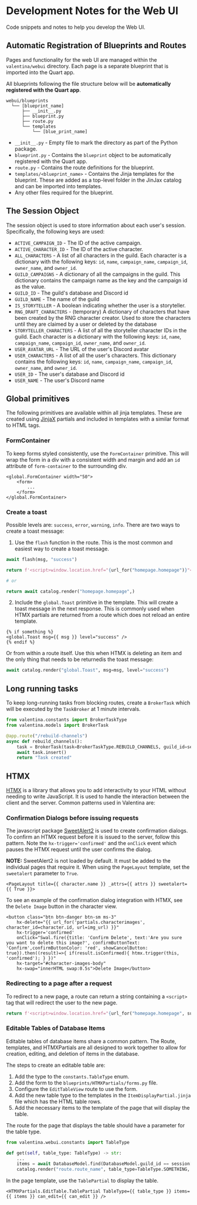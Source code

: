 # Development Notes for the Web UI

Code snippets and notes to help you develop the Web UI.

## Automatic Registration of Blueprints and Routes

Pages and functionality for the web UI are managed within the `valentina/webui` directory. Each page is a separate blueprint that is imported into the Quart app.

All blueprints following the file structure below will be **automatically registered with the Quart app**.

```
webui/blueprints
  └── [blueprint_name]
      ├── __init__.py
      ├── blueprint.py
      ├── route.py
      └── templates
          └── [blue_print_name]
```

-   `__init__.py` - Empty file to mark the directory as part of the Python package.
-   `blueprint.py` - Contains the `blueprint` object to be automatically registered with the Quart app.
-   `route.py` - Contains the route definitions for the blueprint.
-   `templates/<blueprint_name>` - Contains the Jinja templates for the blueprint. These are added as a top-level folder in the JinJax catalog and can be imported into templates.
-   Any other files required for the blueprint.

## The Session Object

The session object is used to store information about each user's session. Specifically, the following keys are used:

-   `ACTIVE_CAMPAIGN_ID` - The ID of the active campaign.
-   `ACTIVE_CHARACTER_ID` - The ID of the active character.
-   `ALL_CHARACTERS` - A list of all characters in the guild. Each character is a dictionary with the following keys: `id`, `name`, `campaign_name`, `campaign_id`, `owner_name`, and `owner_id`.
-   `GUILD_CAMPAIGNS` - A dictionary of all the campaigns in the guild. This dictionary contains the campaign name as the key and the campaign id as the value.
-   `GUILD_ID` - The guild's database and Discord id
-   `GUILD_NAME` - The name of the guild
-   `IS_STORYTELLER` - A boolean indicating whether the user is a storyteller.
-   `RNG_DRAFT_CHARACTERS` - (temporary) A dictionary of characters that have been created by the RNG character creator. Used to store the characters until they are claimed by a user or deleted by the database
-   `STORYTELLER_CHARACTERS` - A list of all the storyteller character IDs in the guild. Each character is a dictionary with the following keys: `id`, `name`, `campaign_name`, `campaign_id`, `owner_name`, and `owner_id`.
-   `USER_AVATAR_URL` - The URL of the user's Discord avatar
-   `USER_CHARACTERS` - A list of all the user's characters. This dictionary contains the following keys: `id`, `name`, `campaign_name`, `campaign_id`, `owner_name`, and `owner_id`.
-   `USER_ID` - The user's database and Discord id
-   `USER_NAME` - The user's Discord name

## Global primitives

The following primitives are available within all jinja templates. These are created using [JinjaX](https://jinjax.scaletti.dev/) partials and included in templates with a similar format to HTML tags.

### FormContainer

To keep forms styled consistently, use the `FormContainer` primitive. This will wrap the form in a div with a consistent width and margin and add an `id` attribute of `form-container` to the surrounding div.

```jinja
<global.FormContainer width="50">
    <form>
        ...
    </form>
</global.FormContainer>
```

### Create a toast

Possible levels are: `success`, `error`, `warning`, `info`. There are two ways to create a toast message:

1.  Use the `flash` function in the route. This is the most common and easiest way to create a toast message.

```python
await flash(msg, "success")

return f'<script>window.location.href="{url_for("homepage.homepage")}"</script>'

# or

return await catalog.render("homepage.homepage",)
```

2.  Include the `global.Toast` primitive in the template. This will create a toast message in the next response. This is commonly used when HTMX partials are returned from a route which does not reload an entire template.

```jinja
{% if something %}
<global.Toast msg={{ msg }} level="success" />
{% endif %}
```

Or from within a route itself. Use this when HTMX is deleting an item and the only thing that needs to be returnedis the toast message:

```python
await catalog.render("global.Toast", msg=msg, level="success")
```

## Long running tasks

To keep long-running tasks from blocking routes, create a `BrokerTask` which will be executed by the `TaskBroker` at 1 minute intervals.

```python
from valentina.constants import BrokerTaskType
from valentina.models import BrokerTask

@app.route("/rebuild-channels")
async def rebuild_channels():
    task = BrokerTask(task=BrokerTaskType.REBUILD_CHANNELS, guild_id=session["GUILD_ID"])
    await task.insert()
    return "Task created"
```

## HTMX

[HTMX](https://htmx.org/) is a library that allows you to add interactivity to your HTML without needing to write JavaScript. It is used to handle the interaction between the client and the server. Common patterns used in Valentina are:

### Confirmation Dialogs before issuing requests

The javascript package [SweetAlert2](https://sweetalert2.github.io/) is used to create confirmation dialogs. To confirm an HTMX request before it is issued to the server, follow this pattern. Note the `hx-trigger='confirmed'` and the `onClick` event which pauses the HTMX request until the user confirms the dialog.

**NOTE:** SweetAlert2 is not loaded by default. It must be added to the individual pages that require it. When using the `PageLayout` template, set the `sweetalert` parameter to `True`.

```jinja
<PageLayout title={{ character.name }} _attrs={{ attrs }} sweetalert={{ True }}>
```

To see an example of the confirmation dialog integration with HTMX, see the `Delete Image` button in the character view.

```jinja
<button class="btn btn-danger btn-sm ms-3"
    hx-delete="{{ url_for('partials.characterimages', character_id=character.id, url=img_url) }}"
    hx-trigger='confirmed'
    onClick="Swal.fire({title: 'Confirm Delete', text:'Are you sure you want to delete this image?', confirmButtonText: 'Confirm',confirmButtonColor: 'red', showCancelButton: true}).then((result)=>{ if(result.isConfirmed){ htmx.trigger(this, 'confirmed'); } })"
    hx-target="#character-images-body"
    hx-swap="innerHTML swap:0.5s">Delete Image</button>
```

### Redirecting to a page after a request

To redirect to a new page, a route can return a string containing a `<script>` tag that will redirect the user to the new page.

```python
return f'<script>window.location.href="{url_for("homepage.homepage", success_msg="MESSAGE")}"</script>'
```

### Editable Tables of Database Items

Editable tables of database items share a common pattern. The Route, templates, and HTMXPartials are all designed to work together to allow for creation, editing, and deletion of items in the database.

The steps to create an editable table are:

1.  Add the type to the `constants.TableType` enum.
2.  Add the form to the `blueprints/HTMXPartials/forms.py` file.
3.  Configure the `EditTableView` route to use the form.
4.  Add the new table type to the templates in the `ItemDisplayPartial.jinja` file which has the HTML table rows.
5.  Add the necessary items to the template of the page that will display the table.

The route for the page that displays the table should have a parameter for the table type.

```python
from valentina.webui.constants import TableType

def get(self, table_type: TableType) -> str:
    ...
    items = await DatabaseModel.find(DatabaseModel.guild_id == session["GUILD_ID"]).to_list()
    catalog.render("route.route_name", table_type=TableType.SOMETHING, can_edit=True)
```

In the page template, use the `TablePartial` to display the table.

```jinja
<HTMXPartials.EditTable.TablePartial TableType={{ table_type }} items={{ items }} can_edit={{ can_edit }} />
```

